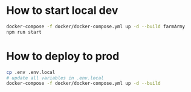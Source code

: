 # How to start local dev
```bash
docker-compose -f docker/docker-compose.yml up -d --build farmArmy
npm run start
```
# How to deploy to prod

```bash
cp .env .env.local
# update all variables in .env.local
docker-compose -f docker/docker-compose.yml up -d --build
```
